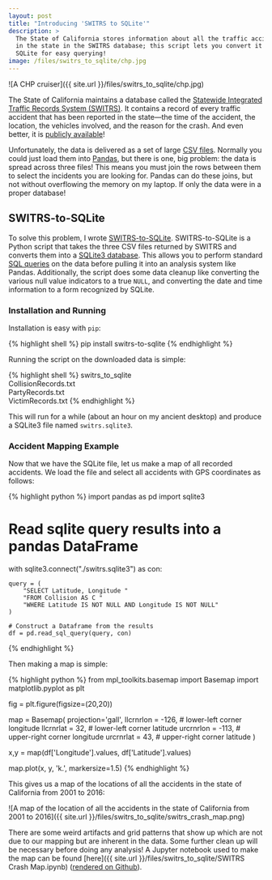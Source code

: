```yaml
---
layout: post
title: "Introducing 'SWITRS to SQLite'"
description: >
  The State of California stores information about all the traffic accidents
  in the state in the SWITRS database; this script lets you convert it to
  SQLite for easy querying!
image: /files/switrs_to_sqlite/chp.jpg
---
```


![A CHP cruiser]({{ site.url }}/files/switrs_to_sqlite/chp.jpg)

The State of California maintains a database called the [Statewide Integrated
Traffic Records System
(SWITRS)](http://iswitrs.chp.ca.gov/Reports/jsp/userLogin.jsp). It contains a
record of every traffic accident that has been reported in the state—the time
of the accident, the location, the vehicles involved, and the reason for the
crash. And even better, it is [publicly
available](https://github.com/agude/SWITRS-to-SQLite/blob/master/requesting_data.md)!

Unfortunately, the data is delivered as a set of large [CSV
files](https://en.wikipedia.org/wiki/Comma-separated_values). Normally you
could just load them into [Pandas](http://pandas.pydata.org/), but there is
one, big problem: the data is spread across three files! This means you must
join the rows between them to select the incidents you are looking for. Pandas
can do these joins, but not without overflowing the memory on my laptop. If
only the data were in a proper database!

## SWITRS-to-SQLite

To solve this problem, I wrote
[SWITRS-to-SQLite](https://github.com/agude/SWITRS-to-SQLite).
SWITRS-to-SQLite is a Python script that takes the three CSV files returned by
SWITRS and converts them into a [SQLite3 database](https://sqlite.org/). This
allows you to perform standard [SQL
queries](https://en.wikipedia.org/wiki/SQL) on the data before pulling it into
an analysis system like Pandas. Additionally, the script does some data
cleanup like converting the various null value indicators to a true `NULL`,
and converting the date and time information to a form recognized by SQLite.

### Installation and Running

Installation is easy with `pip`:

{% highlight shell %}
pip install switrs-to-sqlite
{% endhighlight %}

Running the script on the downloaded data is simple:

{% highlight shell %}
switrs_to_sqlite \
CollisionRecords.txt \
PartyRecords.txt \
VictimRecords.txt
{% endhighlight %}

This will run for a while (about an hour on my ancient desktop) and produce a
SQLite3 file named `switrs.sqlite3`.

### Accident Mapping Example

Now that we have the SQLite file, let us make a map of all recorded accidents.
We load the file and select all accidents with GPS coordinates as follows:

{% highlight python %}
import pandas as pd
import sqlite3

# Read sqlite query results into a pandas DataFrame
with sqlite3.connect("./switrs.sqlite3") as con:

    query = (
        "SELECT Latitude, Longitude "
        "FROM Collision AS C "
        "WHERE Latitude IS NOT NULL AND Longitude IS NOT NULL"
    )

    # Construct a Dataframe from the results
    df = pd.read_sql_query(query, con)
{% endhighlight %}

Then making a map is simple:

{% highlight python %}
from mpl_toolkits.basemap import Basemap
import matplotlib.pyplot as plt

fig = plt.figure(figsize=(20,20))

map = Basemap(
    projection='gall',
    llcrnrlon = -126,   # lower-left corner longitude
    llcrnrlat = 32,     # lower-left corner latitude
    urcrnrlon = -113,   # upper-right corner longitude
    urcrnrlat = 43,     # upper-right corner latitude
)

x,y = map(df['Longitude'].values, df['Latitude'].values)

map.plot(x, y, 'k.', markersize=1.5)
{% endhighlight %}

This gives us a map of the locations of all the accidents in the state of
California from 2001 to 2016:

![A map of the location of all the accidents in the state of California from
2001 to 2016]({{ site.url }}/files/switrs_to_sqlite/switrs_crash_map.png)

There are some weird artifacts and grid patterns that show up which are not
due to our mapping but are inherent in the data. Some further clean up will be
necessary before doing any analysis! A Jupyter notebook used to make the map
can be found [here]({{ site.url }}/files/switrs_to_sqlite/SWITRS Crash Map.ipynb)
([rendered on
Github](https://github.com/agude/agude.github.io/blob/master/files/switrs_to_sqlite/SWITRS%20Crash%20Map.ipynb)).
